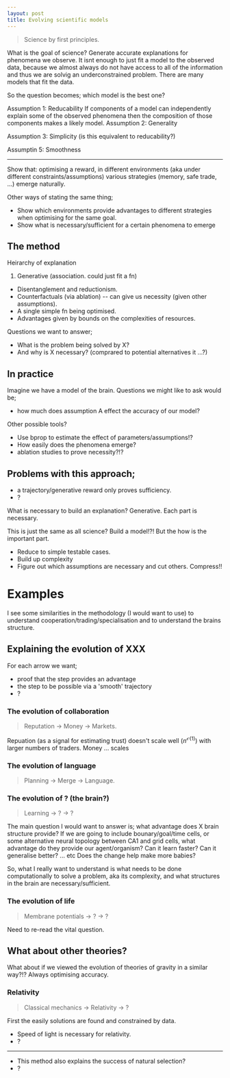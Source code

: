 ```yaml
---
layout: post
title: Evolving scientific models
---
```


> Science by first principles.

What is the goal of science? Generate accurate explanations for phenomena we observe. It isnt enough to just fit a model to the observed data, because we almost always do not have access to all of the information and thus we are solvig an underconstrained problem. There are many models that fit the data.

So the question becomes; which model is the best one?


Assumption 1: Reducability
If components of a model can independently explain some of the observed phenomena then the composition of those components makes a likely model.
Assumption 2: Generality

Assumption 3: Simplicity (is this equivalent to reducability?)
<!-- Assumption 4: Induction !? -->
Assumptin 5: Smoothness

***


Show that: optimising a reward, in different environments (aka under different constraints/assumptions) various strategies (memory, safe trade, ...) emerge naturally.

Other ways of stating the same thing;
- Show which environments provide advantages to different strategies when optimising for the same goal.
- Show what is necessary/sufficient for a certain phenomena to emerge


## The method

Heirarchy of explanation
1. Generative (association. could just fit a fn)
- Disentanglement and reductionism.
- Counterfactuals (via ablation) -- can give us necessity (given other assumptions).
- A single simple fn being optimised.
- Advantages given by bounds on the complexities of resources.

Questions we want to answer;

- What is the problem being solved by X?
- And why is X necessary? (comprared to potential alternatives it ...?)

## In practice

Imagine we have a model of the brain. Questions we might like to ask would be;

- how much does assumption A effect the accuracy of our model?

Other possible tools?
- Use bprop to estimate the effect of parameters/assumptions!?
- How easily does the phenomena emerge?
- ablation studies to prove necessity?!?



## Problems with this approach;
- a trajectory/generative reward only proves sufficiency.
- ?

What is necessary to build an explanation?
Generative. Each part is necessary.

This is just the same as all science? Build a model!?! But the how is the important part.
- Reduce to simple testable cases.
- Build up complexity
- Figure out which assumptions are necessary and cut others. Compress!!

# Examples

I see some similarities in the methodology (I would want to use) to understand cooperation/trading/specialisation and to understand the brains structure.

## Explaining the evolution of XXX

For each arrow we want;
- proof that the step provides an advantage
- the step to be possible via a 'smooth' trajectory
- ?

### The evolution of collaboration

> Reputation -> Money -> Markets.

Repuation (as a signal for estimating trust) doesn't scale well ($n^{\mathcal O(1)}$) with larger numbers of traders. Money ... scales

### The evolution of language

> Planning -> Merge -> Language.

### The evolution of ? (the brain?)

> Learning -> ? -> ?

The main question I would want to answer is; what advantage does X brain structure provide? If we are going to include bounary/goal/time cells, or some alternative neural topology between CA1 and grid cells, what advantage do they provide our agent/organism? Can it learn faster? Can it generalise better? ... etc Does the change help make more babies?

So, what I really want to understand is what needs to be done computationally to solve a problem, aka its complexity, and what structures in the brain are necessary/sufficient.

### The evolution of life

> Membrane potentials -> ? -> ?

Need to re-read the vital question.

## What about other theories?


What about if we viewed the evolution of theories of gravity in a similar way?!? Always optimising accuracy.

### Relativity

> Classical mechanics -> Relativity -> ?

First the easily solutions are found and constrained by data.
- Speed of light is necessary for relativity.
- ?


***


- This method also explains the success of natural selection?
- ?
